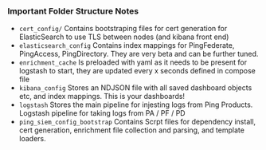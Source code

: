 ### Important Folder Structure Notes
- `cert_config/` Contains bootstraping files for cert generation for ElasticSearch to use TLS between nodes (and kibana front end)
- `elasticsearch_config` Contains index mappings for PingFederate, PingAccess, PingDirectory. They are very beta and can be further tuned.
- `enrichment_cache` Is preloaded with yaml as it needs to be present for logstash to start, they are updated every x seconds defined in compose file
- `kibana_config` Stores an NDJSON file with all saved dashboard objects etc, and index mappings. This is your dashboards!
- `logstash` Stores the main pipeline for injesting logs from Ping Products. Logstash pipeline for taking logs from PA / PF / PD
- `ping_siem_config_bootstrap` Contains Scrpt files for dependency install, cert generation, enrichment file collection and parsing, and template loaders.


